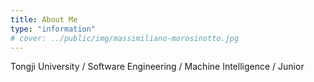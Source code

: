 ```yaml
---
title: About Me
type: "information"
# cover: ../public/img/massimiliano-morosinotto.jpg
---
```


Tongji University / Software Engineering / Machine Intelligence / Junior